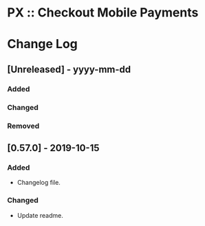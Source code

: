 
# PX :: Checkout Mobile Payments

# Change Log

## [Unreleased] - yyyy-mm-dd

### Added

### Changed

### Removed

## [0.57.0] - 2019-10-15

### Added

- Changelog file.

### Changed

- Update readme.

